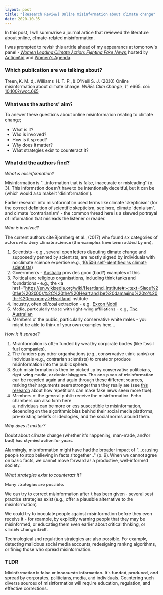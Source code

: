 ```yaml
---
layout: post
title: "[Research Review] Online misinformation about climate change"
date: 2020-10-05
---
```


In this post, I will summarise a journal article that reviewed the literature about online, climate-related misinformation.

I was prompted to revisit this article ahead of my appearance at tomorrow's panel - <a href="https://events.humanitix.com/fighting-fake-news">*Women Leading Climate Action: Fighting Fake News*</a>, hosted by <a href="https://actionaid.org.au/">ActionAid</a> and <a href="https://womensagenda.com.au/">Women's Agenda</a>.

### Which publication are we talking about?

Treen, K. M. d,. Williams, H. T. P., & O'Neill S. J. (2020) Online misinformation about climate change. *WIREs Clim Change, 11*, e665. doi: <a href="https://doi.org/10.1002/wcc.665">10.1002/wcc.665</a>

### What was the authors' aim?

To answer these questions about online misinformation relating to climate change;
* What is it? 
* Who is involved? 
* How is it spread? 
* Why does it matter?
* What strategies exist to counteract it?

### What did the authors find?

*What is misinformation?*

Misinformation is "...information that is false, inaccurate or misleading" (p. 3). This information doesn't have to be intentionally deceitful, but it can be (which would also make it 'disinformation'). 

Earlier research into misinformation used terms like climate 'skepticism' (for the correct definition of scientific skepticism, see <a href="https://en.wikipedia.org/wiki/Skeptical_movement#Scientific_skepticism">here</a>, climate 'denialism', and climate 'contrarianism' - the common thread here is a skewed portrayal of information that misleads the listener or reader.

*Who is involved?*

The current authors cite Bjornberg et al., (2017) who found six categories of actors who deny climate science (the examples have been added by me);

1. Scientists - e.g., several open letters disputing climate change and supposedly penned by scientists, are mostly signed by individuals with no climate science expertise (e.g., <a href="https://climatefeedback.org/evaluation/letter-signed-by-500-scientists-relies-on-inaccurate-claims-about-climate-science/">10/506 self-identified as climate scientists</a>) 
2. Governments - <a href="https://www.theguardian.com/australia-news/2020/jan/16/there-is-no-link-the-climate-doubters-within-scott-morrisons-government">Australia</a> provides good (bad?) examples of this
3. Political and religious organisations, including think tanks and foundations - e.g., the <a href="https://en.wikipedia.org/wiki/Heartland_Institute#:~:text=Since%20the%202000s%2C%20the%20Heartland,be%20damaging%20to%20the%20economy.>Heartland Institute</a>
4. Industry, often oil/coal extraction - e.g., <a href="https://www.scientificamerican.com/article/exxon-knew-about-climate-change-almost-40-years-ago/">Exxon Mobil</a>
5. Media, particularly those with right-wing affiliations - e.g., <a href="https://www.afr.com/companies/media-and-marketing/news-corp-employee-lashes-company-s-bushfire-coverage-20200110-p53qfh">The Australian</a>
6. Members of the public, particularly conservative white males - you might be able to think of your own examples here...

*How is it spread?*

1. Misinformation is often funded by wealthy corporate bodies (like fossil fuel companies).
2. The funders pay other organisations (e.g., conservative think-tanks) or individuals (e.g., contrarian scientists) to create or produce misinformation into the public sphere.
3. Such misinformation is then be picked up by conservative politicians, right-wing media, or denier bloggers. The one piece of misinformation can be recycled again and again through these different sources, making their arguments seem stronger than they really are (see <a href="https://doi.apa.org/doi/10.1037/xge0000465">this research</a> about how repetitions can make fake news seem more true).
4. Members of the general public receive the misinformation. Echo chambers can also form here.  
    a. Individuals can be more or less susceptible to misinformation, depending on the algorithmic bias behind their social media platforms, pre-existing beliefs or ideologies, and the social norms around them.
    
*Why does it matter?*

Doubt about climate change (whether it's happening, man-made, and/or bad) has stymied action for years. 

Alarmingly, misinformation might have had the broader impact of "...causing people to stop believing in facts altogether..." (p. 9). When we cannot agree on basic facts, we cannot move forward as a productive, well-informed society.

*What strategies exist to counteract it?*

Many strategies are possible.

We can try to correct misinformation after it has been given - several best practice strategies exist (e.g., offer a plausible alternative to the misinformation).

We could try to inoculate people against misinformation before they even receive it - for example, by explicitly warning people that they may be misinformed, or educating them even earlier about critical thinking, or climate change itself.

Technological and regulation strategies are also possible. For example, detecting malicious social media accounts, redesigning ranking algorithms, or fining those who spread misinformation.

### TLDR
Misinformation is false or inaccurate information. It's funded, produced, and spread by corporates, politicians, media, and individuals. Countering such diverse sources of misinformation will require education, regulation, and effective corrections.
